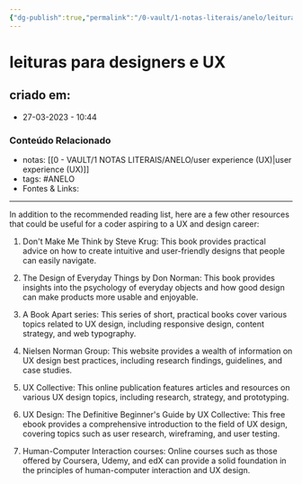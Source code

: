 ```yaml
---
{"dg-publish":true,"permalink":"/0-vault/1-notas-literais/anelo/leituras-para-designers-e-ux/","tags":["ANELO"],"dgHomeLink":true,"dgShowLocalGraph":true,"dgShowFileTree":true,"dgEnableSearch":true,"noteIcon":""}
---
```


# leituras para designers e UX

## criado em: 
-  27-03-2023 - 10:44

### Conteúdo Relacionado
- notas: [[0 - VAULT/1 NOTAS LITERAIS/ANELO/user experience (UX)\|user experience (UX)]]
- tags: #ANELO 
- Fontes & Links: 

---

In addition to the recommended reading list, here are a few other resources that could be useful for a coder aspiring to a UX and design career:

1.  Don't Make Me Think by Steve Krug: This book provides practical advice on how to create intuitive and user-friendly designs that people can easily navigate.
    
2.  The Design of Everyday Things by Don Norman: This book provides insights into the psychology of everyday objects and how good design can make products more usable and enjoyable.
    
3.  A Book Apart series: This series of short, practical books cover various topics related to UX design, including responsive design, content strategy, and web typography.
    
4.  Nielsen Norman Group: This website provides a wealth of information on UX design best practices, including research findings, guidelines, and case studies.
    
5.  UX Collective: This online publication features articles and resources on various UX design topics, including research, strategy, and prototyping.
    
6.  UX Design: The Definitive Beginner's Guide by UX Collective: This free ebook provides a comprehensive introduction to the field of UX design, covering topics such as user research, wireframing, and user testing.
    
7.  Human-Computer Interaction courses: Online courses such as those offered by Coursera, Udemy, and edX can provide a solid foundation in the principles of human-computer interaction and UX design.